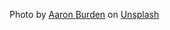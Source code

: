 <span>Photo by <a href="https://unsplash.com/@aaronburden?utm_source=unsplash&amp;utm_medium=referral&amp;utm_content=creditCopyText">Aaron Burden</a> on <a href="https://unsplash.com/s/photos/winter?utm_source=unsplash&amp;utm_medium=referral&amp;utm_content=creditCopyText">Unsplash</a></span>